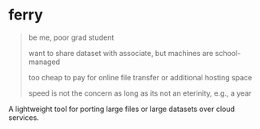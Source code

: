 # ferry

> be me, poor grad student
> 
> want to share dataset with associate, but machines are school-managed
> 
> too cheap to pay for online file transfer or additional hosting space
> 
> speed is not the concern as long as its not an eterinity, e.g., a year

A lightweight tool for porting large files or large datasets over cloud services. 
